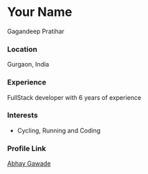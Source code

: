 # Your Name
Gagandeep Pratihar

### Location

Gurgaon, India 

### Experience

FullStack developer with 6 years of experience

### Interests

- Cycling, Running and Coding

### Profile Link

[Abhay Gawade](https://github.com/abhaygawade)